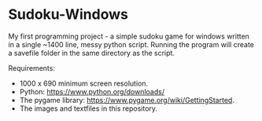 # Sudoku-Windows
My first programming project - a simple sudoku game for windows written in a single ~1400 line, messy python script.
Running the program will create a savefile folder in the same directory as the script.

Requirements:
- 1000 x 690 minimum screen resolution.
- Python: https://www.python.org/downloads/
- The pygame library: https://www.pygame.org/wiki/GettingStarted.
- The images and textfiles in this repository.
